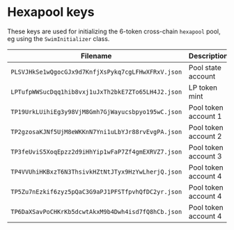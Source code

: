 # Hexapool keys

These keys are used for initializing the 6-token cross-chain `hexapool` pool, eg using the `SwimInitializer` class.

| Filename                                           | Description          |
| -------------------------------------------------- | -------------------- |
| `PLSVJHkSe1wQgocGJx9d7KnfjXsPykq7cgLFHwXFRxV.json` | Pool state account   |
| `LPTufpWWSucDqq1hib8vxj1uJxTh2bkE7ZTo65LH4J2.json` | LP token mint        |
| `TP19UrkLUihiEg3y98VjM8Gmh7GjWayucsbpyo195wC.json` | Pool token account 1 |
| `TP2gzosaKJNf5UjM8eWKKnN7Yni1uLbYJr88rvEvgPA.json` | Pool token account 2 |
| `TP3feUviS5XoqEpzz2d9iHhYip1wFaP7Zf4gmEXRVZ7.json` | Pool token account 3 |
| `TP4VVUhiHKBxzT6N3ThsivkHZtNtJTyx9HzYwLherjQ.json` | Pool token account 4 |
| `TP5Zu7nEzkif6zyz5pQaC3G9aPJ1PFSTfpvhQfDC2yr.json` | Pool token account 4 |
| `TP6DaXSavPoCHKrKb5dcwtAkxM9b4Dwh4isd7fQ8hCb.json` | Pool token account 4 |
